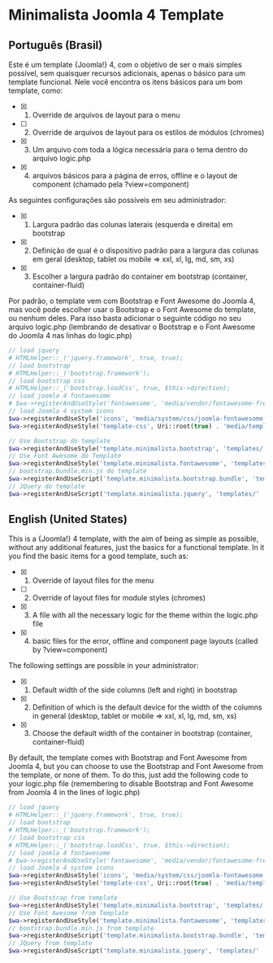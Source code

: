 # Minimalista Joomla 4 Template
## Português (Brasil)
<!-- definição  e descrição do template -->
Este é um template {Joomla!} 4, com o objetivo de ser o mais simples possível, sem quaisquer recursos adicionais, apenas o básico para um template funcional.
Nele você encontra os itens básicos para um bom template, como:
- [x] 1. Override de arquivos de layout para o menu
- [ ] 2. Override de arquivos de layout para os estilos de módulos (chromes)
- [x] 3. Um arquivo com toda a lógica necessária para o tema dentro do arquivo logic.php
- [x] 4. arquivos básicos para a página de erros, offline e o layout de component (chamado pela ?view=component)

As seguintes configurações são possíveis em seu administrador:
- [x] 1. Largura padrão das colunas laterais (esquerda e direita) em bootstrap
- [x] 2. Definição de qual é o dispositivo padrão para a largura das colunas em geral (desktop, tablet ou mobile => xxl, xl, lg, md, sm, xs)
- [x] 3. Escolher a largura padrão do container em bootstrap (container, container-fluid)

Por padrão, o template vem com Bootstrap e Font Awesome do Joomla 4, mas você pode escolher usar o Bootstrap e o Font Awesome do template, ou nenhum deles.
Para isso basta adicionar o seguinte código no seu arquivo logic.php (lembrando de desativar o Bootstrap e o Font Awesome do Joomla 4 nas linhas do logic.php)
```php
// load jquery
# HTMLHelper::_('jquery.framework', true, true);
// load bootstrap
# HTMLHelper::_('bootstrap.framework');
// load bootstrap css
# HTMLHelper::_('bootstrap.loadCss', true, $this->direction);
// load joomla 4 fontawesome
# $wa->registerAndUseStyle('fontawesome', 'media/vendor/fontawesome-free/css/fontawesome.min.css', array('version' => 'auto'));
// load Joomla 4 system icons
$wa->registerAndUseStyle('icons', 'media/system/css/joomla-fontawesome.min.css', array('version' => 'auto'));
$wa->registerAndUseStyle('template-css', Uri::root(true) . 'media/templates/site/' . $this->template . '/css/template.css', array('version' => 'auto'));

// Use Bootstrap do template
$wa->registerAndUseStyle('template.minimalista.bootstrap', 'templates/' . $this->template . '/css/bootstrap.min.css', [], ['version' => 'auto']);
// Use Font Awesome do Template
$wa->registerAndUseStyle('template.minimalista.fontawesome', 'templates/' . $this->template . '/css/fontawesome.min.css', [], ['version' => 'auto']);
// bootstrap.bundle.min.js do template
$wa->registerAndUseScript('template.minimalista.bootstrap.bundle', 'templates/' . $this->template . '/js/bootstrap.bundle.min.js', [], ['version' => 'auto']);
// JQuery do template
$wa->registerAndUseScript('template.minimalista.jquery', 'templates/' . $this->template . '/js/jquery-3.6.0.min.js', [], ['version' => 'auto']);
```


## English (United States)
<!-- definition and description of the template -->
This is a {Joomla!} 4 template, with the aim of being as simple as possible, without any additional features, just the basics for a functional template.
In it you find the basic items for a good template, such as:
- [x] 1. Override of layout files for the menu
- [ ] 2. Override of layout files for module styles (chromes)
- [x] 3. A file with all the necessary logic for the theme within the logic.php file
- [x] 4. basic files for the error, offline and component page layouts (called by ?view=component)

The following settings are possible in your administrator:
- [x] 1. Default width of the side columns (left and right) in bootstrap
- [x] 2. Definition of which is the default device for the width of the columns in general (desktop, tablet or mobile => xxl, xl, lg, md, sm, xs)
- [x] 3. Choose the default width of the container in bootstrap (container, container-fluid)

By default, the template comes with Bootstrap and Font Awesome from Joomla 4, but you can choose to use the Bootstrap and Font Awesome from the template, or none of them.
To do this, just add the following code to your logic.php file (remembering to disable Bootstrap and Font Awesome from Joomla 4 in the lines of logic.php)
```php
// load jquery
# HTMLHelper::_('jquery.framework', true, true);
// load bootstrap
# HTMLHelper::_('bootstrap.framework');
// load bootstrap css
# HTMLHelper::_('bootstrap.loadCss', true, $this->direction);
// load joomla 4 fontawesome
# $wa->registerAndUseStyle('fontawesome', 'media/vendor/fontawesome-free/css/fontawesome.min.css', array('version' => 'auto'));
// load Joomla 4 system icons
$wa->registerAndUseStyle('icons', 'media/system/css/joomla-fontawesome.min.css', array('version' => 'auto'));
$wa->registerAndUseStyle('template-css', Uri::root(true) . 'media/templates/site/' . $this->template . '/css/template.css', array('version' => 'auto'));

// Use Bootstrap from template
$wa->registerAndUseStyle('template.minimalista.bootstrap', 'templates/' . $this->template . '/css/bootstrap.min.css', [], ['version' => 'auto']);
// Use Font Awesome from Template
$wa->registerAndUseStyle('template.minimalista.fontawesome', 'templates/' . $this->template . '/css/fontawesome.min.css', [], ['version' => 'auto']);
// bootstrap.bundle.min.js from template
$wa->registerAndUseScript('template.minimalista.bootstrap.bundle', 'templates/' . $this->template . '/js/bootstrap.bundle.min.js', [], ['version' => 'auto']);
// JQuery from template
$wa->registerAndUseScript('template.minimalista.jquery', 'templates/' . $this->template . '/js/jquery-3.6.0.min.js', [], ['version' => 'auto']);
```


